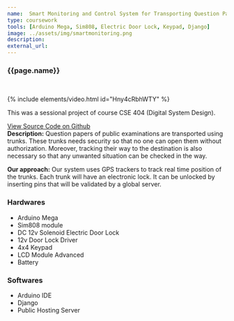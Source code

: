 ```yaml
---
name:  Smart Monitoring and Control System for Transporting Question Papers
type: coursework
tools: [Arduino Mega, Sim808, Electric Door Lock, Keypad, Django]
image: ../assets/img/smartmonitoring.png 
description:
external_url:  
---
```

### **{{page.name}}**
<br/>


{% include elements/video.html id="Hny4cRbhWTY" %}
<br/>

This was a sessional project of course CSE 404 (Digital System Design). 

<a class="github-button" href="https://github.com/ajoydas/SmartMonitoring" data-size="large" aria-label="View ajoydas/SmartMonitoring on GitHub">View Source Code on Github</a>
<br/>
**Description:**
Question papers of public examinations are transported using trunks. 
These trunks needs security so that no one can open them without authorization.
Moreover, tracking their way to the destination is also necessary so that any unwanted situation can be checked in the way.

**Our approach:**
Our system uses GPS trackers to track real time position of the trunks.
Each trunk will have an electronic lock. It can be unlocked by inserting pins that will be validated by a global server.

### Hardwares
- Arduino Mega
- Sim808 module
- DC 12v Solenoid Electric Door Lock
- 12v Door Lock Driver
- 4x4 Keypad
- LCD Module Advanced
- Battery

### Softwares
- Arduino IDE
- Django
- Public Hosting Server
